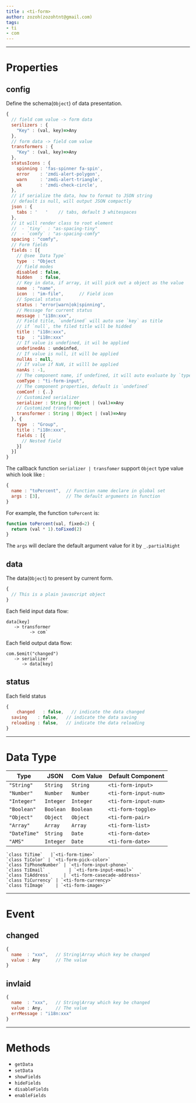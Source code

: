 ```yaml
---
title : <ti-form>
author: zozoh(zozohtnt@gmail.com)
tags:
- ti
- com
---
```


------------------------------------------------------
# Properties

## config

Define the schema(`Object`) of  data presentation.

```js
{
  // field com value -> form data
  serilizers : {
    "Key" : (val, key)=>Any
  },
  // form data -> field com value
  transformers : {
    "Key" : (val, key)=>Any
  },
  statusIcons : {
    spinning : 'fas-spinner fa-spin',
    error    : 'zmdi-alert-polygon',
    warn     : 'zmdi-alert-triangle',
    ok       : 'zmdi-check-circle',
  },
  // if serialize the data, how to format to JSON string
  // default is null, will output JSON compactly
  json : {
    tabs : '   '    // tabs, default 3 whitespaces
  },
  // it will render class to root element
  //  - `tiny`  : "as-spacing-tiny"
  //  - `comfy` : "as-spacing-comfy"
  spacing : "comfy",
  // Form fields
  fields : [{
    // @see `Data Type`
    type  : "Object
    // field modes
    disabled : false,
    hidden   : false,
    // Key in data, if array, it will pick out a object as the value
    name  : "name",
    icon  : "im-file",      // Field icon
    // Special status
    status : "error|warn|ok|spinning",
    // Message for current status
    message : "i18n:xxx",
    // Field title, `undefined` will auto use `key` as title
    // if `null`, the filed title will be hidded
    title : "i18n:xxx",
    tip   : "i18n:xxx"
    // If value is undefined, it wil be applied
    undefinedAs : undeinfed,
    // If value is null, it will be applied
    nullAs : null,
    // If value if NaN, it willl be applied
    nanAs : -1,
    // The component name, if undefined, it will auto evaluate by `type`
    comType : "ti-form-input",
    // The component properties, default is `undefined`
    comConf : {..}
    // Customized serializer
    serializer : String | Object | (val)=>Any
    // Customized transformer
    transformer : String | Object | (val)=>Any
  }, {
  	type  : "Group",
  	title : "i18n:xxx",
  	fields : [{
      // Nested field
  	}]
  }]
}
```

The callback function `serializer | transfomer` support `Object` type value which look like :

```js
{
  name : "toPercent",  // Function name declare in global set
  args : [3],          // The default arguments in function
}
```

For example, the function `toPercent` is:

```js
function toPercent(val, fixed=2) {
  return (val * 1).toFixed(2)
}
```

The `args` will declare the default argument value for it by `_.partialRight`


## data

The data(`Object`) to present by current form.

```js
{
  // This is a plain javascript object
}
```

Each field input data flow:  

```
data[key] 
   -> transformer
         -> com`
```
Each field output data flow:

```
com.$emit("changed")
   -> serializer
      -> data[key]
```

## status

Each field status

```js
{
	changed   : false,   // indicate the data changed
  saving    : false,   // indicate the data saving
  reloading : false,   // indicate the data reloading
}
```

------------------------------------------------------
# Data Type

  Type              | JSON            | Com Value  | Default Component
----------------------|------------------|------------------|-------------------
`"String"`    | `String`   | `String`  | `<ti-form-input>`
`"Number"`    | `Number`   |`Number`   | `<ti-form-input-num>`
`"Integer"`  | `Integer`|`Integer`   | `<ti-form-input-num>`
`"Boolean"`  | `Boolean`|`Boolean` |`<ti-form-toggle>`
`"Object"`    | `Object`   | `Object`  | `<ti-form-pair>`
`"Array"`       | `Array`     |`Array`      | `<ti-form-list>`
`"DateTime"`| `String`   |`Date`        | `<ti-form-date>`
`"AMS"`            | `Integer`|`Date`        | `<ti-form-date>`

```
`class TiTime`   |`<ti-form-time>`
`class TiColor` | `<ti-form-pick-color>`
`class TiPhoneNumber` | `<ti-form-input-phone>` 
`class TiEmail`         | `<ti-form-input-email>` 
`class TiAddress`     | `<ti-form-casecade-address>` 
`class TiCurrency` | `<ti-form-currency>` 
`class TiImage`    | `<ti-form-image>` 
```

------------------------------------------------------
# Event

## changed

```js
{
  name  : "xxx",   // String|Array which key be changed
  value : Any      // The value
}
```

## invlaid

```js
{
  name  : "xxx",   // String|Array which key be changed
  value : Any,     // The value
  errMessage : "i18n:xxx"
}
```

------------------------------------------------------
# Methods

- `getData`
- `setData`
- `showFields`
- `hideFields`
- `disableFields`
- `enableFields`








